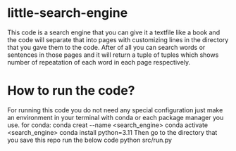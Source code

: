# little-search-engine
This code is a search engine that you can give it a textfile like a book and the code will separate that into pages with customizing lines in the directory that you gave them to the code.
After of all you can search words or sentences in those pages and it will return a tuple of tuples which shows number of repeatation of each word in each page respectively.
# How to run the code?
For running this code you do not need any special configuration just make an environment in your terminal with conda or each package manager you use.
for conda:
conda creat --name <search_engine>
conda activate <search_engine>
conda install python=3.11
Then go to the directory that you save this repo
run the below code
python src/run.py
